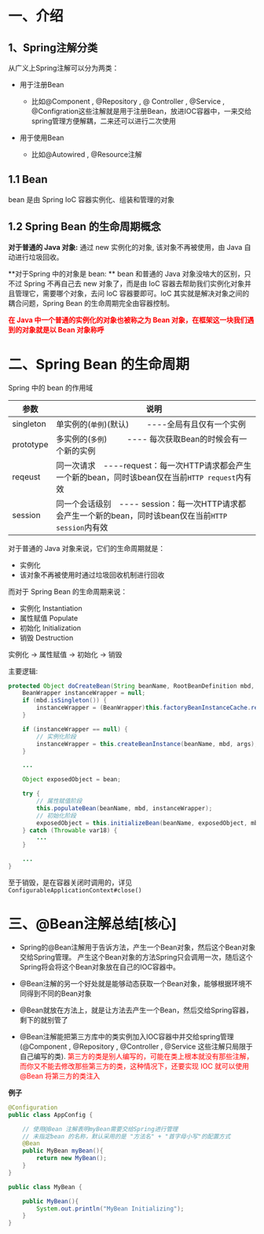 # 一、介绍

## 1、Spring注解分类

从广义上Spring注解可以分为两类：

+ 用于注册Bean
  + 比如@Component , @Repository , @ Controller , @Service , @Configration这些注解就是用于注册Bean，放进IOC容器中，一来交给spring管理方便解耦，二来还可以进行二次使用

+ 用于使用Bean
  + 比如@Autowired , @Resource注解

## 1.1  Bean

bean 是由 Spring IoC 容器实例化、组装和管理的对象

## 1.2 Spring Bean 的生命周期概念

**对于普通的 Java 对象:**   通过 new 实例化的对象,  该对象不再被使用，由 Java 自动进行垃圾回收。

**对于Spring 中的对象是 bean: **  bean 和普通的 Java 对象没啥大的区别，只不过 Spring 不再自己去 new 对象了，而是由 IoC 容器去帮助我们实例化对象并且管理它，需要哪个对象，去问 IoC 容器要即可。IoC 其实就是解决对象之间的耦合问题，Spring Bean 的生命周期完全由容器控制。

<font color=red>**在 Java 中一个普通的实例化的对象也被称之为 Bean 对象，在框架这一块我们遇到的对象就是以 Bean 对象称呼**</font>

# 二、Spring Bean 的生命周期

Spring 中的 bean 的作用域

| 参数      | 说明                                                         |
| --------- | ------------------------------------------------------------ |
| singleton | 单实例的(`单例`)(默认)   ----全局有且仅有一个实例            |
| prototype | 多实例的(`多例`)                ---- 每次获取Bean的时候会有一个新的实例 |
| reqeust   | 同一次请求 ----request：每一次HTTP请求都会产生一个新的bean，同时该bean仅在当前`HTTP request`内有效 |
| session   | 同一个会话级别 ---- session：每一次HTTP请求都会产生一个新的bean，同时该bean仅在当前`HTTP session`内有效 |

对于普通的 Java 对象来说，它们的生命周期就是：

- 实例化
- 该对象不再被使用时通过垃圾回收机制进行回收

而对于 Spring Bean 的生命周期来说：

- 实例化 Instantiation
- 属性赋值 Populate
- 初始化 Initialization
- 销毁 Destruction

实例化 -> 属性赋值 -> 初始化 -> 销毁

主要逻辑:

```java
protected Object doCreateBean(String beanName, RootBeanDefinition mbd, @Nullable Object[] args) throws BeanCreationException {
    BeanWrapper instanceWrapper = null;
    if (mbd.isSingleton()) {
        instanceWrapper = (BeanWrapper)this.factoryBeanInstanceCache.remove(beanName);
    }

    if (instanceWrapper == null) {
    	// 实例化阶段
        instanceWrapper = this.createBeanInstance(beanName, mbd, args);
    }

    ...

    Object exposedObject = bean;

    try {
    	// 属性赋值阶段
        this.populateBean(beanName, mbd, instanceWrapper);
        // 初始化阶段
        exposedObject = this.initializeBean(beanName, exposedObject, mbd);
    } catch (Throwable var18) {
        ...
    }

    ...
}
```

至于销毁，是在容器关闭时调用的，详见 `ConfigurableApplicationContext#close()`







# 三、@Bean注解总结[核心]

+ Spring的@Bean注解用于告诉方法，产生一个Bean对象，然后这个Bean对象交给Spring管理。 产生这个Bean对象的方法Spring只会调用一次，随后这个Spring将会将这个Bean对象放在自己的IOC容器中。

+ @Bean注解的另一个好处就是能够动态获取一个Bean对象，能够根据环境不同得到不同的Bean对象

+ @Bean就放在方法上，就是让方法去产生一个Bean，然后交给Spring容器，剩下的就别管了

+ @Bean注解能把第三方库中的类实例加入IOC容器中并交给spring管理(@Component , @Repository , @Controller , @Service 这些注解只局限于自己编写的类). <font color=red>第三方的类是别人编写的，可能在类上根本就没有那些注解，而你又不能去修改那些第三方的类，这种情况下，还要实现 IOC 就可以使用 @Bean 将第三方的类注入</font>

**例子**

```java
@Configuration
public class AppConfig {

    // 使用@Bean 注解表明myBean需要交给Spring进行管理
    // 未指定bean 的名称，默认采用的是 "方法名" + "首字母小写"的配置方式
    @Bean
    public MyBean myBean(){
        return new MyBean();
    }
}

public class MyBean {

    public MyBean(){
        System.out.println("MyBean Initializing");
    }
}
```

